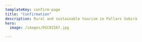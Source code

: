 ```yaml
---
templateKey: confirm-page
title: "Confirmation"
description: Rural and sustainable tourism in Pallars Sobirà
hero:
  image: /images/DSC01567.jpg

---
```


